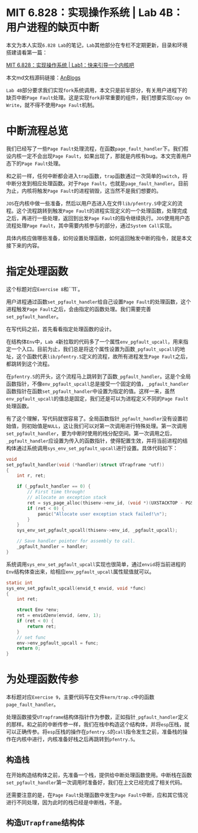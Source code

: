 # MIT 6.828：实现操作系统 | Lab 4B：用户进程的缺页中断

本文为本人实现`6.828 Lab`的笔记，`Lab`其他部分在专栏不定期更新，目录和环境搭建请看第一篇：

[MIT 6.828：实现操作系统 | Lab1：快来引导一个内核吧](https://zhuanlan.zhihu.com/p/166413604)

本文md文档源码链接：[AnBlogs](https://github.com/Anarion-zuo/AnBlogs/blob/master/6.828/lab4B-page-fault.md)

`Lab 4B`部分要求我们实现`fork`系统调用，本文只是前半部分，有关用户进程下的缺页中断`Page Fault`处理。这是实现`fork`非常重要的组件，我们想要实现`Copy On Write`，就不得不使用`Page Fault`机制。

# 中断流程总览

我们已经写了一些`Page Fault`处理流程，在函数`page_fault_handler`下。我们假设内核一定不会出现`Page Fault`，如果出现了，那就是内核有bug。本文完善用户态下的`Page Fault`处理。

和之前一样，任何中断都会进入`trap`函数，`trap`函数通过一次简单的`switch`，将中断分发到相应处理函数。对于`Page Fault`，也就是`page_fault_handler`。目前为止，内核将触发`Page Fault`的进程销毁，这当然不是我们想要的。

`JOS`在内核中做一些准备，然后以用户态进入在文件`lib/pfentry.S`中定义的流程。这个流程跳转到触发`Page Fault`的进程实现定义的一个处理函数，处理完成之后，再进行一些处理，返回到出发`Page Fault`的指令继续执行。`JOS`使用用户态流程处理`Page Fault`，其中需要内核参与的部分，通过`System Call`实现。

具体内核应做哪些准备，如何设置处理函数，如何返回触发中断的指令，就是本文接下来的内容。

# 指定处理函数

这个标题对应`Exercise 8`和``11`。

用户进程通过函数`set_pgfault_handler`给自己设置`Page Fault`的处理函数，这个进程触发`Page Fault`之后，会由指定的函数处理。我们需要完善`set_pgfault_handler`。

在写代码之前，首先看看指定处理函数的设计。

在结构体`Env`中，`Lab 4`新拉取的代码多了一个属性`env_pgfault_upcall`，用来指定一个入口。目前为止，我们总是将这个属性设置为函数`_pgfault_upcall`的地址，这个函数代表`lib/pfentry.S`定义的流程，故所有进程发生`Page Fault`之后，都跳转到这个流程。

在`pfentry.S`的开头，这个流程马上跳转到了函数`_pgfault_handler`。这是个全局函数指针，不像`env_pgfault_upcall`总是接受一个固定的值，`_pgfault_handler`函数指针在函数`set_pgfault_handler`中设置为指定的值。这样一来，虽然`env_pgfault_upcall`的值总是固定，我们还是可以为进程定义不同的`Page Fault`处理函数。

有了这个理解，写代码就很容易了。全局函数指针`_pgfault_handler`没有设置初始值，则初始值是`NULL`，这让我们可以对第一次调用进行特殊处理。第一次调用`set_pgfault_handler`，要为中断时使用的栈分配空间。第一次调用之后，`_pgfault_handler`应设置为传入的函数指针，使得配置生效，并将当前进程的结构体通过系统调用`sys_env_set_pgfault_upcall`进行设置。具体代码如下：

```c
void
set_pgfault_handler(void (*handler)(struct UTrapframe *utf))
{
	int r, ret;

	if (_pgfault_handler == 0) {
		// First time through!
		// allocate an exception stack
        ret = sys_page_alloc(thisenv->env_id, (void *)(UXSTACKTOP - PGSIZE), PTE_U | PTE_W);
        if (ret < 0) {
            panic("Allocate user exception stack failed!\n");
        }
    }
    sys_env_set_pgfault_upcall(thisenv->env_id, _pgfault_upcall);

	// Save handler pointer for assembly to call.
	_pgfault_handler = handler;
}
```

系统调用`sys_env_set_pgfault_upcall`实现也很简单，通过`envid`将当前进程的`Env`结构体查出来，给相应`env_pgfault_upcall`属性赋值就可以。

```c
static int
sys_env_set_pgfault_upcall(envid_t envid, void *func)
{
	int ret;

	struct Env *env;
	ret = envid2env(envid, &env, 1);
	if (ret < 0) {
	    return ret;
	}
	// set func
	env->env_pgfault_upcall = func;
	return 0;
}
```

# 为处理函数传参

本标题对应`Exercise 9`，主要代码写在文件`kern/trap.c`中的函数`page_fault_handler`。

处理函数接受`UTrapframe`结构体指针作为参数，正如指针`_pgfault_handler`定义的那样。和之前的中断传参一样，我们在栈中构造这个结构体，并将`esp`压栈，就可以正确传参。将`esp`压栈的操作在`pfentry.S`的`call`指令发生之前，准备栈的操作在内核中进行，内核准备好栈之后再跳转到`pfentry.S`。

## 构造栈

在开始构造结构体之前，先准备一个栈，提供给中断处理函数使用。中断栈在函数`set_pgfault_handler`第一次调用时准备好，我们在上文已经完成了相关代码。

还需要注意的是，在`Page Fault`处理函数中发生`Page Fault`中断，应和其它情况进行不同处理，因为此时的栈已经是中断栈，不是。

## 构造`UTrapframe`结构体